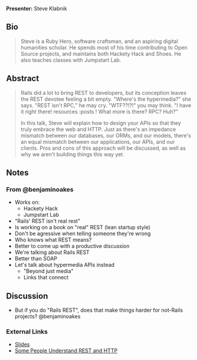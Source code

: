 **Presenter:** Steve Klabnik

## Bio

> Steve is a Ruby Hero, software craftsman, and an aspiring digital humanities scholar. He spends most of his time contributing to Open Source projects, and maintains both Hackety Hack and Shoes. He also teaches classes with Jumpstart Lab.

## Abstract

> Rails did a lot to bring REST to developers, but its conception leaves the REST devotee feeling a bit empty. "Where's the hypermedia?" she says. "REST isn't RPC," he may cry. "WTF??!?!" you may think. "I have it right there! resources :posts ! What more is there? RPC? Huh?"
>
> In this talk, Steve will explain how to design your APIs so that they truly embrace the web and HTTP. Just as there's an impedance mismatch between our databases, our ORMs, and our models, there's an equal mismatch between our applications, our APIs, and our clients. Pros and cons of this approach will be discussed, as well as why we aren't building things this way yet.

## Notes

### From @benjaminoakes

*  Works on:
    * Hackety Hack
    * Jumpstart Lab
* "Rails' REST isn't real rest"
* Is working on a book on "real" REST (lean startup style)
* Don't be agressive when telling someone they're wrong
* Who knows what REST means?
* Better to come up with a productive discussion
* We're talking about Rails REST
* Better than SOAP
* Let's talk about hypermedia APIs instead
    * "Beyond just media"
    * Links that connect

## Discussion

* But if you do "Rails REST", does that make things harder for not-Rails projects?  @benjaminoakes

### External Links

* [Slides](http://steveklabnik.github.com/hypermedia-presentation/)
* [Some People Understand REST and HTTP](http://blog.steveklabnik.com/posts/2011-08-07-some-people-understand-rest-and-http)
